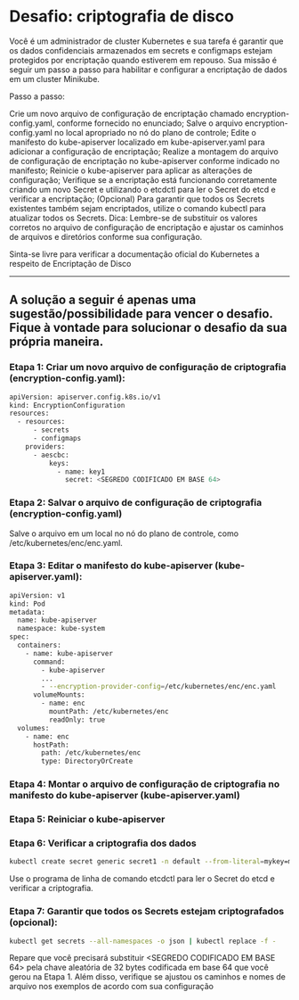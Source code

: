 # Desafio: criptografia de disco

Você é um administrador de cluster Kubernetes e sua tarefa é garantir que os dados confidenciais armazenados em secrets e configmaps estejam protegidos por encriptação quando estiverem em repouso. Sua missão é seguir um passo a passo para habilitar e configurar a encriptação de dados em um cluster Minikube.

Passo a passo:

Crie um novo arquivo de configuração de encriptação chamado encryption-config.yaml, conforme fornecido no enunciado;
Salve o arquivo encryption-config.yaml no local apropriado no nó do plano de controle;
Edite o manifesto do kube-apiserver localizado em kube-apiserver.yaml para adicionar a configuração de encriptação;
Realize a montagem do arquivo de configuração de encriptação no kube-apiserver conforme indicado no manifesto;
Reinicie o kube-apiserver para aplicar as alterações de configuração;
Verifique se a encriptação está funcionando corretamente criando um novo Secret e utilizando o etcdctl para ler o Secret do etcd e verificar a encriptação;
(Opcional) Para garantir que todos os Secrets existentes também sejam encriptados, utilize o comando kubectl para atualizar todos os Secrets.
Dica: Lembre-se de substituir os valores corretos no arquivo de configuração de encriptação e ajustar os caminhos de arquivos e diretórios conforme sua configuração.

Sinta-se livre para verificar a documentação oficial do Kubernetes a respeito de Encriptação de Disco

---

## A solução a seguir é apenas uma sugestão/possibilidade para vencer o desafio. Fique à vontade para solucionar o desafio da sua própria maneira.

### Etapa 1: Criar um novo arquivo de configuração de criptografia (encryption-config.yaml):

~~~bash
apiVersion: apiserver.config.k8s.io/v1
kind: EncryptionConfiguration
resources:
  - resources:
      - secrets
      - configmaps
    providers:
      - aescbc:
          keys:
            - name: key1
              secret: <SEGREDO CODIFICADO EM BASE 64>
~~~

### Etapa 2: Salvar o arquivo de configuração de criptografia (encryption-config.yaml)

Salve o arquivo em um local no nó do plano de controle, como /etc/kubernetes/enc/enc.yaml.

### Etapa 3: Editar o manifesto do kube-apiserver (kube-apiserver.yaml):

~~~bash
apiVersion: v1
kind: Pod
metadata:
  name: kube-apiserver
  namespace: kube-system
spec:
  containers:
    - name: kube-apiserver
      command:
        - kube-apiserver
        ...
        - --encryption-provider-config=/etc/kubernetes/enc/enc.yaml
      volumeMounts:
        - name: enc
          mountPath: /etc/kubernetes/enc
          readOnly: true
  volumes:
    - name: enc
      hostPath:
        path: /etc/kubernetes/enc
        type: DirectoryOrCreate
~~~

### Etapa 4: Montar o arquivo de configuração de criptografia no manifesto do kube-apiserver (kube-apiserver.yaml)

### Etapa 5: Reiniciar o kube-apiserver

### Etapa 6: Verificar a criptografia dos dados

~~~bash
kubectl create secret generic secret1 -n default --from-literal=mykey=mydata
~~~

Use o programa de linha de comando etcdctl para ler o Secret do etcd e verificar a criptografia.

### Etapa 7: Garantir que todos os Secrets estejam criptografados (opcional):

~~~bash
kubectl get secrets --all-namespaces -o json | kubectl replace -f -
~~~

Repare que você precisará substituir <SEGREDO CODIFICADO EM BASE 64> pela chave aleatória de 32 bytes codificada em base 64 que você gerou na Etapa 1. Além disso, verifique se ajustou os caminhos e nomes de arquivo nos exemplos de acordo com sua configuração
